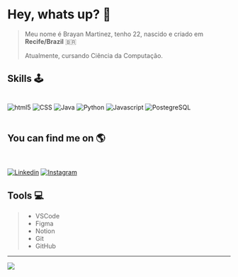 # Hey, whats up? 👾

> Meu nome é Brayan Martinez, tenho 22, nascido e criado em **Recife/Brazil** 🇧🇷
>
> Atualmente, cursando Ciência da Computação.

## Skills 🕹
<div style="display: inline_block"></br>
    <img align= "center" alt="html5" src="https://img.shields.io/badge/HTML5-E34F26?style=for-the-badge&logo=html5&logoColor=white">
    <img align= "center" alt="CSS" src="https://img.shields.io/badge/CSS3-1572B6?style=for-the-badge&logo=css3&logoColor=white">
    <img align= "center" alt="Java" src="https://img.shields.io/badge/Java-ED8B00?style=for-the-badge&logo=java&logoColor=white">
    <img align= "center" alt="Python" src="https://img.shields.io/badge/Python-3776AB?style=for-the-badge&logo=python&logoColor=white">
    <img align= "center" alt="Javascript" src="https://img.shields.io/badge/JavaScript-F7DF1E?style=for-the-badge&logo=javascript&logoColor=black">
    <img align= "center" alt="PostegreSQL" src="https://img.shields.io/badge/PostgreSQL-316192?style=for-the-badge&logo=postgresql&logoColor=white">
</div></br>

## You can find me on 🌎
</br>

[![Linkedin](https://img.shields.io/badge/LinkedIn-0077B5?style=for-the-badge&logo=linkedin&logoColor=white)](www.linkedin.com/in/bamartinezz)
[![Instagram](https://img.shields.io/badge/Instagram-E4405F?style=for-the-badge&logo=instagram&logoColor=white)](https://www.instagram.com/martzx_/)
</br>

## Tools 💻

> - VSCode 
> - Figma
> - Notion
> - Git
> - GitHub
___________
![](https://media1.giphy.com/media/ArrVyXcjSzzxe/giphy.gif?cid=dc79c3575ad4be936e70436c499af7e2)
